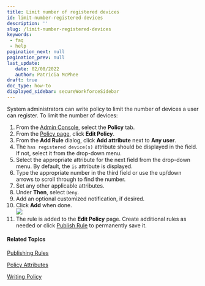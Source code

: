 ```yaml
---
title: Limit number of registered devices
id: limit-number-registered-devices
description: ''
slug: /limit-number-registered-devices
keywords: 
 - faq
 - help
pagination_next: null
pagination_prev: null
last_update: 
   date: 02/08/2022
   author: Patricia McPhee
draft: true
doc_type: how-to
displayed_sidebar: secureWorkforceSidebar
---
```



System administrators can write policy to limit the number of devices a user can register. To limit the number of devices:

1.  From the [Admin Console](/docs/secure-work/workforce-settings/admin-console/admin-console-login), select the **Policy** tab.
2.  From the [Policy page](/docs/secure-work/workforce-settings/policy/policy-writing/writing-policy#creating-rules), click **Edit Policy**. 
3.  From the **Add Rule** dialog, click **Add attribute** next to **Any user**.
4.  The `has registered device(s)` attribute should be displayed in the field. If not, select it from the drop-down menu.
5.  Select the appropriate attribute for the next field from the drop-down menu. By default, the `is` attribute is displayed.
6.  Type the appropriate number in the third field or use the up/down arrows to scroll through to find the number. 
7.  Set any other applicable attributes.
8.  Under **Then**, select `Deny`.
9.  Add an optional customized notification, if desired.
10.  Click **Add** when done.  
    ![](/images/policy/add_rule_deny_registered_devices.PNG)
11.  The rule is added to the **Edit Policy** page. Create additional rules as needed or click [Publish Rule](/docs/secure-work/workforce-settings/policy/policy-publish-rules/publishing-rules) to permanently save it.

#### Related Topics

[Publishing Rules](/docs/secure-work/workforce-settings/policy/policy-publish-rules/publishing-rules)

[Policy Attributes](/docs/secure-work/workforce-settings/policy/policy-writing/policy-attributes)

[Writing Policy](/docs/secure-work/workforce-settings/policy/policy-writing/writing-policy)